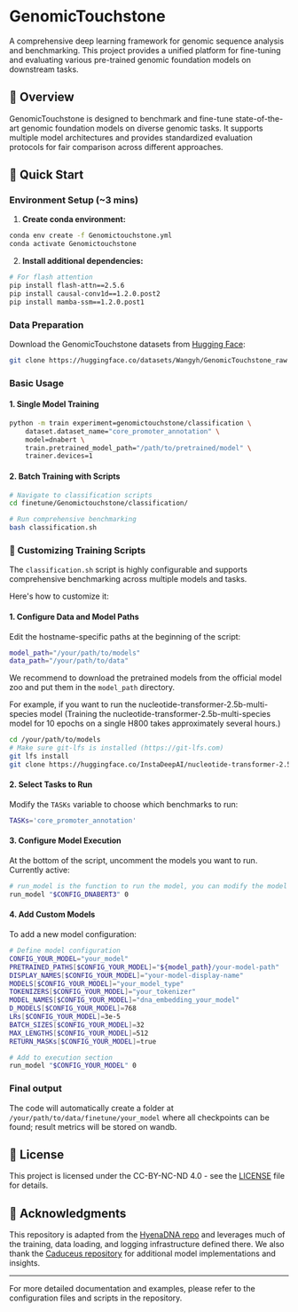 # GenomicTouchstone

A comprehensive deep learning framework for genomic sequence analysis and benchmarking. This project provides a unified platform for fine-tuning and evaluating various pre-trained genomic foundation models on downstream tasks.

## 🧬 Overview

GenomicTouchstone is designed to benchmark and fine-tune state-of-the-art genomic foundation models on diverse genomic tasks. It supports multiple model architectures and provides standardized evaluation protocols for fair comparison across different approaches.

## 🚀 Quick Start

### Environment Setup (~3 mins)

1. **Create conda environment:**
```bash
conda env create -f Genomictouchstone.yml
conda activate Genomictouchstone
```

2. **Install additional dependencies:**
```bash
# For flash attention
pip install flash-attn==2.5.6
pip install causal-conv1d==1.2.0.post2
pip install mamba-ssm==1.2.0.post1
```

### Data Preparation

Download the GenomicTouchstone datasets from [Hugging Face](https://huggingface.co/datasets/Wangyh/GenomicTouchstone_raw):

```bash
git clone https://huggingface.co/datasets/Wangyh/GenomicTouchstone_raw ./data/GenomicTouchstone_raw
```

### Basic Usage

#### 1. Single Model Training
```bash
python -m train experiment=genomictouchstone/classification \
    dataset.dataset_name="core_promoter_annotation" \
    model=dnabert \
    train.pretrained_model_path="/path/to/pretrained/model" \
    trainer.devices=1
```

#### 2. Batch Training with Scripts
```bash
# Navigate to classification scripts
cd finetune/Genomictouchstone/classification/

# Run comprehensive benchmarking
bash classification.sh
```

### 📝 Customizing Training Scripts

The `classification.sh` script is highly configurable and supports comprehensive benchmarking across multiple models and tasks. 

Here's how to customize it:

#### 1. **Configure Data and Model Paths**

Edit the hostname-specific paths at the beginning of the script:

```bash
model_path="/your/path/to/models"
data_path="/your/path/to/data"
```

We recommend to download the pretrained models from the official model zoo and put them in the `model_path` directory.

For example, if you want to run the nucleotide-transformer-2.5b-multi-species model (Training the nucleotide-transformer-2.5b-multi-species model for 10 epochs on a single H800 takes approximately several hours.)

```bash
cd /your/path/to/models
# Make sure git-lfs is installed (https://git-lfs.com)
git lfs install
git clone https://huggingface.co/InstaDeepAI/nucleotide-transformer-2.5b-multi-species
```

#### 2. **Select Tasks to Run**

Modify the `TASKs` variable to choose which benchmarks to run:

```bash
TASKs='core_promoter_annotation'
```

#### 3. **Configure Model Execution**

At the bottom of the script, uncomment the models you want to run. Currently active:

```bash
# run_model is the function to run the model, you can modify the model name and the gpu id to run the model
run_model "$CONFIG_DNABERT3" 0
```

#### 4. **Add Custom Models**

To add a new model configuration:

```bash
# Define model configuration
CONFIG_YOUR_MODEL="your_model"
PRETRAINED_PATHS[$CONFIG_YOUR_MODEL]="${model_path}/your-model-path"
DISPLAY_NAMES[$CONFIG_YOUR_MODEL]="your-model-display-name"
MODELS[$CONFIG_YOUR_MODEL]="your_model_type"
TOKENIZERS[$CONFIG_YOUR_MODEL]="your_tokenizer"
MODEL_NAMES[$CONFIG_YOUR_MODEL]="dna_embedding_your_model"
D_MODELS[$CONFIG_YOUR_MODEL]=768
LRs[$CONFIG_YOUR_MODEL]=3e-5
BATCH_SIZES[$CONFIG_YOUR_MODEL]=32
MAX_LENGTHS[$CONFIG_YOUR_MODEL]=512
RETURN_MASKs[$CONFIG_YOUR_MODEL]=true

# Add to execution section
run_model "$CONFIG_YOUR_MODEL" 0
```

### Final output
The code will automatically create a folder at `/your/path/to/data/finetune/your_model` where all checkpoints can be found; result metrics will be stored on wandb.

## 📄 License

This project is licensed under the CC-BY-NC-ND 4.0 - see the [LICENSE](LICENSE) file for details.

## 🙏 Acknowledgments

This repository is adapted from the [HyenaDNA repo](https://github.com/HazyResearch/hyena-dna) and leverages much of the training, data loading, and logging infrastructure defined there. We also thank the [Caduceus repository](https://github.com/kuleshov-group/caduceus) for additional model implementations and insights.


---

For more detailed documentation and examples, please refer to the configuration files and scripts in the repository.
